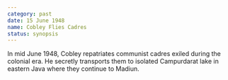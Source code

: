 ```yaml
---
category: past
date: 15 June 1948
name: Cobley Flies Cadres
status: synopsis
---
```

In mid June 1948, Cobley repatriates communist cadres exiled during the colonial era. He secretly transports them to isolated Campurdarat lake in eastern Java where they continue to Madiun.
